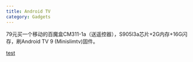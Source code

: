 ```yaml
---
title: Android TV
category: Gadgets
---
```


79元买一个移动的百魔盒CM311-1a（送遥控器），S905l3a芯片+2G内存+16G闪存，刷Android TV 9 (Minislimtv)固件。

[test](https://github.com/acmesh-official/acme.sh#1-how-to-install)